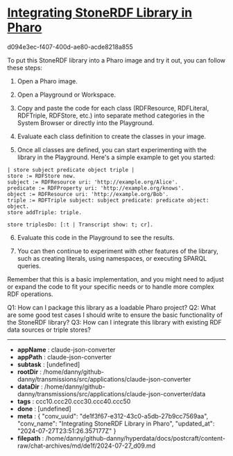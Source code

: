 # [Integrating StoneRDF Library in Pharo](https://claude.ai/chat/de1f3f67-e312-43c0-a5db-27b9cc7569aa)

d094e3ec-f407-400d-ae80-acde8218a855

 To put this StoneRDF library into a Pharo image and try it out, you can follow these steps:

1. Open a Pharo image.

2. Open a Playground or Workspace.

3. Copy and paste the code for each class (RDFResource, RDFLiteral, RDFTriple, RDFStore, etc.) into separate method categories in the System Browser or directly into the Playground.

4. Evaluate each class definition to create the classes in your image.

5. Once all classes are defined, you can start experimenting with the library in the Playground. Here's a simple example to get you started:

```smalltalk
| store subject predicate object triple |
store := RDFStore new.
subject := RDFResource uri: 'http://example.org/Alice'.
predicate := RDFProperty uri: 'http://example.org/knows'.
object := RDFResource uri: 'http://example.org/Bob'.
triple := RDFTriple subject: subject predicate: predicate object: object.
store addTriple: triple.

store triplesDo: [:t | Transcript show: t; cr].
```

6. Evaluate this code in the Playground to see the results.

7. You can then continue to experiment with other features of the library, such as creating literals, using namespaces, or executing SPARQL queries.

Remember that this is a basic implementation, and you might need to adjust or expand the code to fit your specific needs or to handle more complex RDF operations.

Q1: How can I package this library as a loadable Pharo project?
Q2: What are some good test cases I should write to ensure the basic functionality of the StoneRDF library?
Q3: How can I integrate this library with existing RDF data sources or triple stores?

---

* **appName** : claude-json-converter
* **appPath** : claude-json-converter
* **subtask** : [undefined]
* **rootDir** : /home/danny/github-danny/transmissions/src/applications/claude-json-converter
* **dataDir** : /home/danny/github-danny/transmissions/src/applications/claude-json-converter/data
* **tags** : ccc10.ccc20.ccc30.ccc40.ccc50
* **done** : [undefined]
* **meta** : {
  "conv_uuid": "de1f3f67-e312-43c0-a5db-27b9cc7569aa",
  "conv_name": "Integrating StoneRDF Library in Pharo",
  "updated_at": "2024-07-27T23:51:26.357177Z"
}
* **filepath** : /home/danny/github-danny/hyperdata/docs/postcraft/content-raw/chat-archives/md/de1f/2024-07-27_d09.md